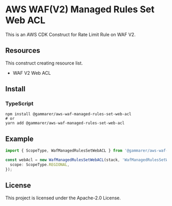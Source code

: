 # AWS WAF(V2) Managed Rules Set Web ACL

This is an AWS CDK Construct for Rate Limit Rule on WAF V2.

## Resources

This construct creating resource list.

- WAF V2 Web ACL

## Install

### TypeScript

```shell
npm install @gammarer/aws-waf-managed-rules-set-web-acl
# or
yarn add @gammarer/aws-waf-managed-rules-set-web-acl
```

## Example

```typescript
import { ScopeType, WafManagedRulesSetWebACL } from '@gammarer/aws-waf-managed-rules-set-web-acl';

const webAcl = new WafManagedRulesSetWebACL(stack, 'WafManagedRulesSetWebACL', {
  scope: ScopeType.REGIONAL,
});

```

## License

This project is licensed under the Apache-2.0 License.


